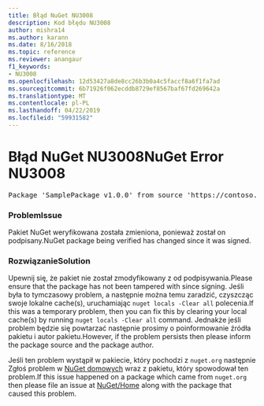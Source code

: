 ```yaml
---
title: Błąd NuGet NU3008
description: Kod błędu NU3008
author: mishra14
ms.author: karann
ms.date: 8/16/2018
ms.topic: reference
ms.reviewer: anangaur
f1_keywords:
- NU3008
ms.openlocfilehash: 12d53427a8de8cc26b3b0a4c5faccf8a6f1fa7ad
ms.sourcegitcommit: 6b71926f062ecddb8729ef8567baf67fd269642a
ms.translationtype: MT
ms.contentlocale: pl-PL
ms.lasthandoff: 04/22/2019
ms.locfileid: "59931582"
---
```

# <a name="nuget-error-nu3008"></a><span data-ttu-id="8ec8d-103">Błąd NuGet NU3008</span><span class="sxs-lookup"><span data-stu-id="8ec8d-103">NuGet Error NU3008</span></span>

<pre>Package 'SamplePackage v1.0.0' from source 'https://contoso.com/index.json': The package integrity check failed.</pre>

### <a name="issue"></a><span data-ttu-id="8ec8d-104">Problem</span><span class="sxs-lookup"><span data-stu-id="8ec8d-104">Issue</span></span>

<span data-ttu-id="8ec8d-105">Pakiet NuGet weryfikowana została zmieniona, ponieważ został on podpisany.</span><span class="sxs-lookup"><span data-stu-id="8ec8d-105">NuGet package being verified has changed since it was signed.</span></span>


### <a name="solution"></a><span data-ttu-id="8ec8d-106">Rozwiązanie</span><span class="sxs-lookup"><span data-stu-id="8ec8d-106">Solution</span></span>

<span data-ttu-id="8ec8d-107">Upewnij się, że pakiet nie został zmodyfikowany z od podpisywania.</span><span class="sxs-lookup"><span data-stu-id="8ec8d-107">Please ensure that the package has not been tampered with since signing.</span></span> <span data-ttu-id="8ec8d-108">Jeśli była to tymczasowy problem, a następnie można temu zaradzić, czyszcząc swoje lokalne cache(s), uruchamiając `nuget locals -Clear all` polecenia.</span><span class="sxs-lookup"><span data-stu-id="8ec8d-108">If this was a temporary problem, then you can fix this by clearing your local cache(s) by running `nuget locals -Clear all` command.</span></span> <span data-ttu-id="8ec8d-109">Jednakże jeśli problem będzie się powtarzać następnie prosimy o poinformowanie źródła pakietu i autor pakietu.</span><span class="sxs-lookup"><span data-stu-id="8ec8d-109">However, if the problem persists then please inform the package source and the package author.</span></span>

<span data-ttu-id="8ec8d-110">Jeśli ten problem wystąpił w pakiecie, który pochodzi z `nuget.org` następnie Zgłoś problem w [NuGet domowych](https://github.com/NuGet/Home/issues) wraz z pakietu, który spowodował ten problem.</span><span class="sxs-lookup"><span data-stu-id="8ec8d-110">If this issue happened on a package which came from `nuget.org` then please file an issue at [NuGet/Home](https://github.com/NuGet/Home/issues) along with the package that caused this problem.</span></span>



